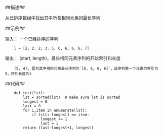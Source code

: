 ##描述##

从已排序数组中找出其中所含相同元素的最长序列

##示例##

输入： 一个已经排序的序列

        l = [2, 2, 2, 3, 5, 6, 6, 6, 6, 7]

输出： (start, length)，最长相同元素序列的开始索引和长度

        (5, 4), 因为其中相同元素最长序列为`[6, 6, 6, 6]`，此序列第一个元素的索引为5，序列长度为4

##代码##

        def test(lst):
            lst = sorted(lst)  # make sure lst is sorted
            longest = 0
            last = 0
            for i,item in enumerate(lst):
                if lst[i-longest] == item:
                    longest += 1
                    last = i
            return (last-longest+1, longest)
